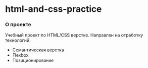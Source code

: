 # html-and-css-practice

### О проекте

Учебный проект по HTML/CSS верстке. Направлен на отработку технологий:

- Семантическая верстка
- Flexbox
- Позиционирование
